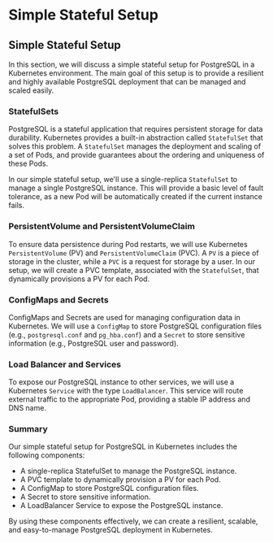 # Simple Stateful Setup

## Simple Stateful Setup

In this section, we will discuss a simple stateful setup for PostgreSQL in a Kubernetes environment. The main goal of this setup is to provide a resilient and highly available PostgreSQL deployment that can be managed and scaled easily.

### StatefulSets

PostgreSQL is a stateful application that requires persistent storage for data durability. Kubernetes provides a built-in abstraction called `StatefulSet` that solves this problem. A `StatefulSet` manages the deployment and scaling of a set of Pods, and provide guarantees about the ordering and uniqueness of these Pods.

In our simple stateful setup, we'll use a single-replica `StatefulSet` to manage a single PostgreSQL instance. This will provide a basic level of fault tolerance, as a new Pod will be automatically created if the current instance fails.

### PersistentVolume and PersistentVolumeClaim

To ensure data persistence during Pod restarts, we will use Kubernetes `PersistentVolume` (PV) and `PersistentVolumeClaim` (PVC). A `PV` is a piece of storage in the cluster, while a `PVC` is a request for storage by a user. In our setup, we will create a PVC template, associated with the `StatefulSet`, that dynamically provisions a PV for each Pod.

### ConfigMaps and Secrets

ConfigMaps and Secrets are used for managing configuration data in Kubernetes. We will use a `ConfigMap` to store PostgreSQL configuration files (e.g., `postgresql.conf` and `pg_hba.conf`) and a `Secret` to store sensitive information (e.g., PostgreSQL user and password).

### Load Balancer and Services

To expose our PostgreSQL instance to other services, we will use a Kubernetes `Service` with the type `LoadBalancer`. This service will route external traffic to the appropriate Pod, providing a stable IP address and DNS name.

### Summary

Our simple stateful setup for PostgreSQL in Kubernetes includes the following components:

- A single-replica StatefulSet to manage the PostgreSQL instance.
- A PVC template to dynamically provision a PV for each Pod.
- A ConfigMap to store PostgreSQL configuration files.
- A Secret to store sensitive information.
- A LoadBalancer Service to expose the PostgreSQL instance.

By using these components effectively, we can create a resilient, scalable, and easy-to-manage PostgreSQL deployment in Kubernetes.